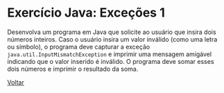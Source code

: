 # Exercício Java: Exceções 1

Desenvolva um programa em Java que solicite ao usuário que insira dois números inteiros. Caso o usuário insira um valor inválido (como uma letra ou símbolo), o programa deve capturar a exceção `java.util.InputMismatchException` e imprimir uma mensagem amigável indicando que o valor inserido é inválido. O programa deve somar esses dois números e imprimir o resultado da soma.

[Voltar](../../../README.md)
